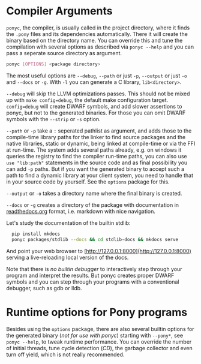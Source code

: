 # Compiler Arguments

`ponyc`, the compiler, is usually called in the project directory, where it finds the `.pony` files and its dependencies automatically. There it will create the binary based on the directory name. You can override this and tune the compilation with several options as described via `ponyc --help` and you can pass a seperate source directory as argument.

```bash
ponyc [OPTIONS] <package directory>
```

The most useful options are `--debug`, `--path` or just `-p`, `--output` or just `-o` and `--docs` or `-g`. With `-l` you can generate a C library, `lib<directory>`.

`--debug` will skip the LLVM optimizations passes. This should not be mixed up with `make config=debug`, the default make configuration target. `config=debug` will create DWARF symbols, and add slower assertions to ponyc, but not to the generated binaries. For those you can omit DWARF symbols with the `--strip` or `-s` option.

`--path` or `-p` take a `:` seperated pathlist as argument, and adds those to the compile-time library paths for the linker to find source packages and the native libraries, static or dynamic, being linked at compile-time or via the FFI at run-time. The system adds several paths already, e.g. on windows it queries the registry to find the compiler run-time paths, you can also use `use "lib:path"` statements in the source code and as final possibility you can add `-p` paths. But if you want the generated binary to accept such a path to find a dynamic library at your client system, you need to handle that in your source code by yourself. See the `options` package for this.

`--output` or `-o` takes a directory name where the final binary is created.

`--docs` or -`g` creates a directory of the package with documentation in [readthedocs.org](http://readthedocs.org) format, i.e. markdown with nice navigation.

Let's study the documentation of the builtin stdlib:

```bash
  pip install mkdocs
  ponyc packages/stdlib --docs && cd stdlib-docs && mkdocs serve
```

And point your web browser to [http://127.0.0.1:8000](http://127.0.0.1:8000) serving a live-reloading local version of the docs.

Note that there is _no builtin debugger_ to interactively step through your program and interpret the results. But ponyc creates proper DWARF symbols and you can step through your programs with a conventional debugger, such as gdb or lldb.


# Runtime options for Pony programs

Besides using the `options` package, there are also several builtin options for the generated binary (_not for use with ponyc_) starting with `--pony*`, see `ponyc --help`, to tweak runtime performance. You can override the number of initial threads, tune cycle detection (_CD_), the garbage collector and even turn off yield, which is not really recommended.
